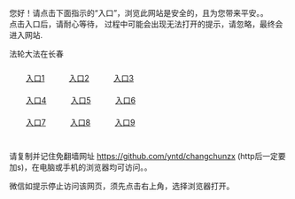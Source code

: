 您好！请点击下面指示的“入口”，浏览此网站是安全的，且为您带来平安。。 <br/>
点击入口后，请耐心等待， 过程中可能会出现无法打开的提示，请忽略，最终会进入网站. </br>

法轮大法在长春<br/>
<div style="padding:10px"><a style="margin:20px" target="_blank" href="https://dzm2p5pi4e7u4.cloudfront.net/2Qpsp?oeyvnxg" id="ccLink1" rel="nofollow">入口1</a> <a target="_blank" style="margin:20px" href="https://d3626rz3jxkpud.cloudfront.net/2Qpsp?xxwtf" id="ccLink2" rel="nofollow">入口2</a> <a style="margin:20px" target="_blank" href="https://d1dwv8a4djprit.cloudfront.net/2Qpsp?rsqmqzs" id="ccLink3" rel="nofollow">入口3</a></div>

<div style="padding:10px" ><a style="margin:20px" target="_blank" href="https://dzm2p5pi4e7u4.cloudfront.net/2Qpsp?oeyvnxg" id="ccLink4" rel="nofollow">入口4</a> <a style="margin:20px" href="https://d3626rz3jxkpud.cloudfront.net/2Qpsp?xxwtf" target="_blank" id="ccLink5" rel="nofollow">入口5</a> <a style="margin:20px" href="https://d1dwv8a4djprit.cloudfront.net/2Qpsp?rsqmqzs" target="_blank" id="ccLink6" rel="nofollow">入口6</a></div>

<div style="padding:10px"><a style="margin:20px" target="_blank" href="https://dzm2p5pi4e7u4.cloudfront.net/2Qpsp?oeyvnxg" id="ccLink7" rel="nofollow">入口7</a> <a style="margin:20px" href="https://d3626rz3jxkpud.cloudfront.net/2Qpsp?xxwtf" target="_blank" id="ccLink8" rel="nofollow">入口8</a> <a style="margin:20px" target="_blank" href="https://d1dwv8a4djprit.cloudfront.net/2Qpsp?rsqmqzs" id="ccLink9" rel="nofollow">入口9</a></div>

<br/>



请复制并记住免翻墙网址 https://github.com/yntd/changchunzx (http后一定要加s)，在电脑或手机的浏览器均可访问。。<br/>

微信如提示停止访问该网页，须先点击右上角，选择浏览器打开。
